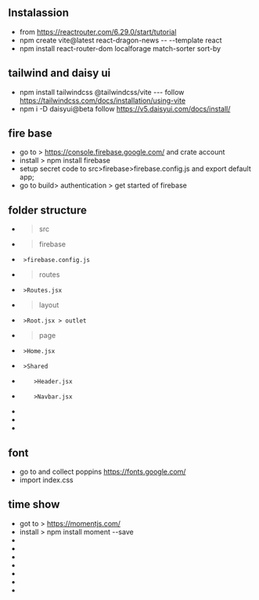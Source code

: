<!-- # React + Vite

This template provides a minimal setup to get React working in Vite with HMR and some ESLint rules.

Currently, two official plugins are available:

- [@vitejs/plugin-react](https://github.com/vitejs/vite-plugin-react/blob/main/packages/plugin-react/README.md) uses [Babel](https://babeljs.io/) for Fast Refresh
- [@vitejs/plugin-react-swc](https://github.com/vitejs/vite-plugin-react-swc) uses [SWC](https://swc.rs/) for Fast Refresh -->

## Instalassion
* from https://reactrouter.com/6.29.0/start/tutorial
* npm create vite@latest react-dragon-news -- --template react
* npm install react-router-dom localforage match-sorter sort-by

## tailwind and daisy ui
* npm install tailwindcss @tailwindcss/vite --- follow https://tailwindcss.com/docs/installation/using-vite
* npm i -D daisyui@beta follow https://v5.daisyui.com/docs/install/

## fire base
* go to > https://console.firebase.google.com/ and crate account
* install > npm install firebase
* setup secret code to src>firebase>firebase.config.js and export default app;
* go to build> authentication > get started of firebase

## folder structure
* >src
*   >firebase
*      >firebase.config.js
*   >routes
*      >Routes.jsx
*   >layout
*      >Root.jsx > outlet
*   >page
*      >Home.jsx
*      >Shared
*         >Header.jsx
*         >Navbar.jsx
* 
* 
* 

## font
* go to and collect poppins https://fonts.google.com/
* import index.css

## time show 
* got to > https://momentjs.com/
* install > npm install moment --save
* 
* 
* 
* 
* 
* 
* 